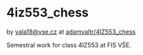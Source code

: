 # 4iz553_chess
by [vala18@vse.cz](mailto:vala18@vse.cz)
at [adamvaltr/4IZ553_chess](https://github.com/adamvaltr/4iz553_chess.git)

Semestral work for class 4IZ553 at FIS VŠE.
